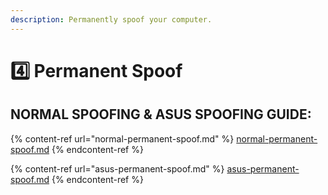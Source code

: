 ```yaml
---
description: Permanently spoof your computer.
---
```


# 4️⃣ Permanent Spoof

## NORMAL SPOOFING & ASUS SPOOFING GUIDE:

{% content-ref url="normal-permanent-spoof.md" %}
[normal-permanent-spoof.md](normal-permanent-spoof.md)
{% endcontent-ref %}

{% content-ref url="asus-permanent-spoof.md" %}
[asus-permanent-spoof.md](asus-permanent-spoof.md)
{% endcontent-ref %}
